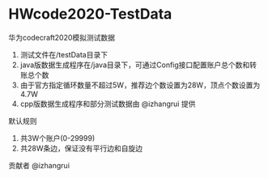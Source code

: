 # HWcode2020-TestData
华为codecraft2020模拟测试数据

1. 测试文件在/testData目录下
2. java版数据生成程序在/java目录下，可通过Config接口配置账户总个数和转账总个数
3. 由于官方指定循环数量不超过5W，推荐边个数设置为28W，顶点个数设置为4.7W
4. cpp版数据生成程序和部分测试数据由 @izhangrui 提供

默认规则
1. 共3W个账户(0-29999)
2. 共28W条边，保证没有平行边和自旋边

贡献者
@izhangrui
